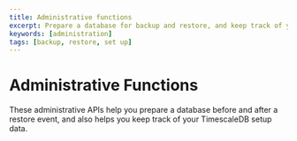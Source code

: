 ```yaml
---
title: Administrative functions
excerpt: Prepare a database for backup and restore, and keep track of your setup data
keywords: [administration]
tags: [backup, restore, set up]
---
```


# Administrative Functions

These administrative APIs help you prepare a database before and after a restore
event, and also helps you keep track of your TimescaleDB setup data.
